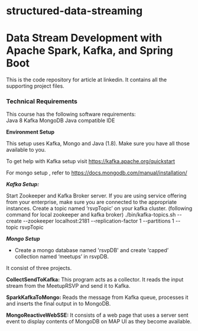 # structured-data-streaming
# Data Stream Development with Apache Spark, Kafka, and Spring Boot
This is the code repository for article at linkedin. It contains all the supporting project files.
### Technical Requirements
This course has the following software requirements:<br/>
Java 8
Kafka
MongoDB
Java compatible IDE

__Environment Setup__

This setup uses Kafka, Mongo and Java (1.8). Make sure you have all those available to you.

To get help with Kafka setup visit https://kafka.apache.org/quickstart

For mongo setup , refer to https://docs.mongodb.com/manual/installation/


___Kafka Setup:___

Start Zookeeper and Kafka Broker server. If you are using service offering from your enterprise, make sure you are connected to the appropriate instances.
Create a topic named ‘rsvpTopic’ on your kafka cluster. (following command for local zookeeper and kafka broker)
./bin/kafka-topics.sh --create --zookeeper localhost:2181 --replication-factor 1 --partitions 1 --topic rsvpTopic

___Mongo Setup___
* Create a mongo database named 'rsvpDB' and create ‘capped’ collection named ‘meetups’ in  rsvpDB.


It consist of three projects.


__CollectSendToKafka:__
This program acts as a collector. It reads the input stream from the MeetupRSVP and send it to Kafka.

__SparkKafkaToMongo:__
Reads the message from Kafka queue, processes it and inserts the final output in to MongoDB.

__MongoReactiveWebSSE:__
It consists of a web page that uses a server sent event to display contents of MongoDB on MAP UI as they become available.

